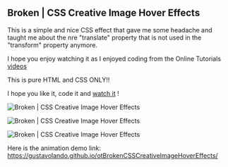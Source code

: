 ## Broken | CSS Creative Image Hover Effects

This is a simple and nice CSS effect that gave me some headache and taught me about the nre "translate" property that is not used in the "transform" property anymore.

I hope you enjoy watching it as I enjoyed coding from the Online Tutorials [videos](https://www.youtube.com/watch?v=pYHqzlyWC5Q)

This is pure HTML and CSS ONLY!!

I hope you like it, code it and [watch it](https://gustavolando.github.io/otBrokenCSSCreativeImageHoverEffects/) !

![Broken | CSS Creative Image Hover Effects](https://gustavolando.github.io/otBrokenCSSCreativeImageHoverEffects/Broken%20CSS%20Creative%20Image%20Hover%20Effects%201.png)

![Broken | CSS Creative Image Hover Effects](https://gustavolando.github.io/otBrokenCSSCreativeImageHoverEffects/Broken%20CSS%20Creative%20Image%20Hover%20Effects%203.png)

![Broken | CSS Creative Image Hover Effects](https://gustavolando.github.io/otBrokenCSSCreativeImageHoverEffects/Broken%20CSS%20Creative%20Image%20Hover%20Effects%202.png)

Here is the animation demo link:  https://gustavolando.github.io/otBrokenCSSCreativeImageHoverEffects/

